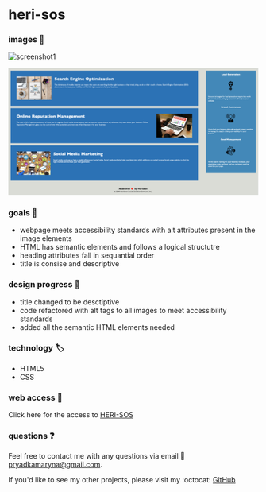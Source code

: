    # heri-sos

### images :camera_flash:

![screenshot1](./assets/images/Screenshot1H.jpg)

![screenshot2](./assets/images/Screenshot2H.jpg)

### goals :page_with_curl:
* webpage meets accessibility standards with alt attributes present in the image elements
* HTML has semantic elements and follows a logical structutre
* heading attributes fall in sequantial order
* title is consise and descriptive

### design progress :wrench: 
  
* title changed to be desctiptive
* code refactored with alt tags to all images to meet accessibility standards
* added all the semantic HTML elements needed

### technology :label: 
* HTML5
* CSS

### web access  :repeat_one:
Click here for the access  to [HERI-SOS](https://marynapr.github.io/Heri-sos/) 

### questions :question: 

Feel free to contact me with any questions via email :e-mail: pryadkamaryna@gmail.com. 
  
If you'd like to see my other projects, please visit my :octocat: 
[GitHub](https://github.com/MarynaPR?tab=repositories)